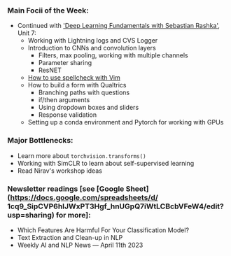 ### Main Focii of the Week:
- Continued with ['Deep Learning Fundamentals with Sebastian Rashka'](https://github.com/~_fundamentals), Unit 7:
    - Working with Lightning logs and CVS Logger
    - Introduction to CNNs and convolution layers
        - Filters, max pooling, working with multiple channels
        - Parameter sharing
        - ResNET
    - [How to use spellcheck with Vim](https://www.linux.com/training-tutorials/using-spell-checking-vim/)
    - How to build a form with Qualtrics
        - Branching paths with questions
        - if/then arguments
        - Using dropdown boxes and sliders
        - Response validation
    - Setting up a conda environment and Pytorch for working with GPUs

### Major Bottlenecks:
- Learn more about `torchvision.transforms()`
- Working with SimCLR to learn about self-supervised learning
- Read Nirav's workshop ideas

### Newsletter readings [see [Google Sheet](https://docs.google.com/spreadsheets/d/ 1cq9_SipCVP6hIJWxPT3Hgf_hnUGpQ7iWtLCBcbVFeW4/edit?usp=sharing) for more]:
- Which Features Are Harmful For Your Classification Model?
- Text Extraction and Clean-up in NLP
- Weekly AI and NLP News — April 11th 2023
